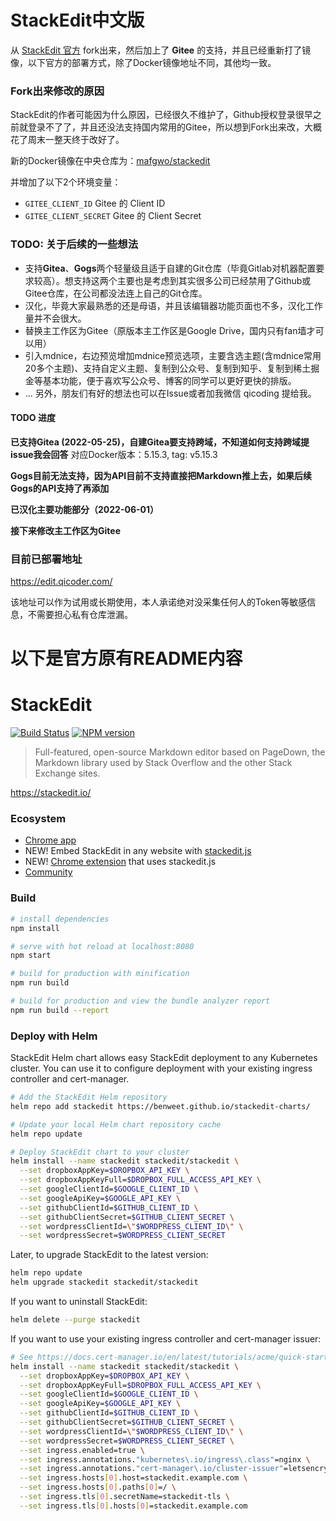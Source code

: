 # StackEdit中文版

从 [StackEdit 官方](https://github.com/benweet/stackedit) fork出来，然后加上了 **Gitee** 的支持，并且已经重新打了镜像，以下官方的部署方式，除了Docker镜像地址不同，其他均一致。

### Fork出来修改的原因
StackEdit的作者可能因为什么原因，已经很久不维护了，Github授权登录很早之前就登录不了了，并且还没法支持国内常用的Gitee，所以想到Fork出来改，大概花了周末一整天终于改好了。

新的Docker镜像在中央仓库为：[mafgwo/stackedit](https://hub.docker.com/r/mafgwo/stackedit)

并增加了以下2个环境变量：
- `GITEE_CLIENT_ID` Gitee 的 Client ID
- `GITEE_CLIENT_SECRET` Gitee 的 Client Secret

### TODO: 关于后续的一些想法
- 支持**Gitea**、**Gogs**两个轻量级且适于自建的Git仓库（毕竟Gitlab对机器配置要求较高）。想支持这两个主要也是考虑到其实很多公司已经禁用了Github或Gitee仓库，在公司都没法连上自己的Git仓库。
- 汉化，毕竟大家最熟悉的还是母语，并且该编辑器功能页面也不多，汉化工作量并不会很大。
- 替换主工作区为Gitee（原版本主工作区是Google Drive，国内只有fan墙才可以用）
- 引入mdnice，右边预览增加mdnice预览选项，主要含选主题(含mdnice常用20多个主题)、支持自定义主题、复制到公众号、复制到知乎、复制到稀土掘金等基本功能，便于喜欢写公众号、博客的同学可以更好更快的排版。
- ... 另外，朋友们有好的想法也可以在Issue或者加我微信 qicoding 提给我。

#### TODO 进度

**已支持Gitea (2022-05-25)，自建Gitea要支持跨域，不知道如何支持跨域提issue我会回答**
对应Docker版本：5.15.3, tag: v5.15.3

**Gogs目前无法支持，因为API目前不支持直接把Markdown推上去，如果后续Gogs的API支持了再添加**

**已汉化主要功能部分（2022-06-01）**

**接下来修改主工作区为Gitee**



### 目前已部署地址
https://edit.qicoder.com/ 

该地址可以作为试用或长期使用，本人承诺绝对没采集任何人的Token等敏感信息，不需要担心私有仓库泄漏。


# 以下是官方原有README内容

# StackEdit

[![Build Status](https://img.shields.io/travis/benweet/stackedit.svg?style=flat)](https://travis-ci.org/benweet/stackedit) [![NPM version](https://img.shields.io/npm/v/stackedit.svg?style=flat)](https://www.npmjs.org/package/stackedit)

> Full-featured, open-source Markdown editor based on PageDown, the Markdown library used by Stack Overflow and the other Stack Exchange sites.

https://stackedit.io/

### Ecosystem

- [Chrome app](https://chrome.google.com/webstore/detail/iiooodelglhkcpgbajoejffhijaclcdg)
- NEW! Embed StackEdit in any website with [stackedit.js](https://github.com/benweet/stackedit.js)
- NEW! [Chrome extension](https://chrome.google.com/webstore/detail/ajehldoplanpchfokmeempkekhnhmoha) that uses stackedit.js
- [Community](https://community.stackedit.io/)

### Build

```bash
# install dependencies
npm install

# serve with hot reload at localhost:8080
npm start

# build for production with minification
npm run build

# build for production and view the bundle analyzer report
npm run build --report
```

### Deploy with Helm

StackEdit Helm chart allows easy StackEdit deployment to any Kubernetes cluster.
You can use it to configure deployment with your existing ingress controller and cert-manager.

```bash
# Add the StackEdit Helm repository
helm repo add stackedit https://benweet.github.io/stackedit-charts/

# Update your local Helm chart repository cache
helm repo update

# Deploy StackEdit chart to your cluster
helm install --name stackedit stackedit/stackedit \
  --set dropboxAppKey=$DROPBOX_API_KEY \
  --set dropboxAppKeyFull=$DROPBOX_FULL_ACCESS_API_KEY \
  --set googleClientId=$GOOGLE_CLIENT_ID \
  --set googleApiKey=$GOOGLE_API_KEY \
  --set githubClientId=$GITHUB_CLIENT_ID \
  --set githubClientSecret=$GITHUB_CLIENT_SECRET \
  --set wordpressClientId=\"$WORDPRESS_CLIENT_ID\" \
  --set wordpressSecret=$WORDPRESS_CLIENT_SECRET
```

Later, to upgrade StackEdit to the latest version:

```bash
helm repo update
helm upgrade stackedit stackedit/stackedit
```

If you want to uninstall StackEdit:

```bash
helm delete --purge stackedit
```

If you want to use your existing ingress controller and cert-manager issuer:

```bash
# See https://docs.cert-manager.io/en/latest/tutorials/acme/quick-start/index.html
helm install --name stackedit stackedit/stackedit \
  --set dropboxAppKey=$DROPBOX_API_KEY \
  --set dropboxAppKeyFull=$DROPBOX_FULL_ACCESS_API_KEY \
  --set googleClientId=$GOOGLE_CLIENT_ID \
  --set googleApiKey=$GOOGLE_API_KEY \
  --set githubClientId=$GITHUB_CLIENT_ID \
  --set githubClientSecret=$GITHUB_CLIENT_SECRET \
  --set wordpressClientId=\"$WORDPRESS_CLIENT_ID\" \
  --set wordpressSecret=$WORDPRESS_CLIENT_SECRET \
  --set ingress.enabled=true \
  --set ingress.annotations."kubernetes\.io/ingress\.class"=nginx \
  --set ingress.annotations."cert-manager\.io/cluster-issuer"=letsencrypt-prod \
  --set ingress.hosts[0].host=stackedit.example.com \
  --set ingress.hosts[0].paths[0]=/ \
  --set ingress.tls[0].secretName=stackedit-tls \
  --set ingress.tls[0].hosts[0]=stackedit.example.com
```
